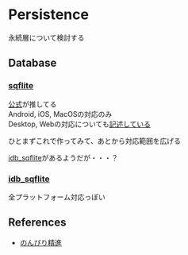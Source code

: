 # Persistence

永続層について検討する

## Database

### [sqflite](https://pub.dev/packages/sqflite)

[公式](https://docs.flutter.dev/cookbook/persistence/sqlite)が推してる  
Android, iOS, MacOSの対応のみ  
Desktop, Webの対応についても[記述している](https://pub.dev/packages/sqflite#more)

ひとまずこれで作ってみて、あとから対応範囲を広げる

[idb_sqflite](https://pub.dev/packages/idb_sqflite)があるようだが・・・？

### [idb_sqflite](https://pub.dev/packages/idb_sqflite)

全プラットフォーム対応っぽい

## References

- [のんびり精進](https://kabochapo.hateblo.jp/entry/2020/02/01/144411)


